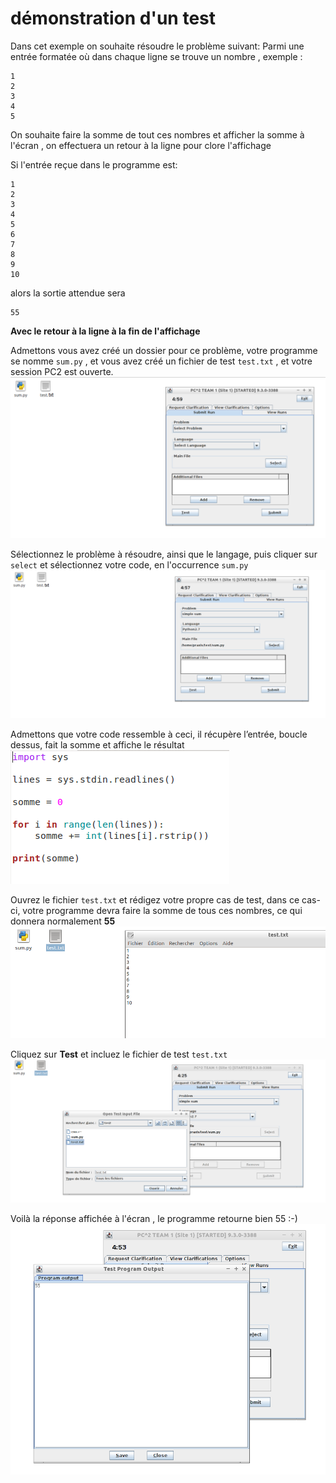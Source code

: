 # démonstration d'un test

Dans cet exemple on souhaite résoudre le problème suivant:
Parmi une entrée formatée où dans chaque ligne se trouve un nombre , exemple :
```
1
2
3
4
5
```

On souhaite faire la somme de tout ces nombres et afficher la somme à l'écran , on effectuera un retour à la ligne pour clore l'affichage

Si l'entrée reçue dans le programme est:
```
1
2
3
4
5
6
7
8
9
10
```

alors la sortie attendue sera

```
55

```

**Avec le retour à la ligne à la fin de l'affichage**

Admettons vous avez créé un dossier pour ce problème, votre programme se nomme ```sum.py``` , et vous avez créé un fichier de test ```test.txt``` , et votre session PC2 est ouverte.
![Alt text](https://github.com/GRnice/ConcoursJuin/blob/master/PriseEnMain/StepOneTest.PNG?raw=true "")

Sélectionnez le problème à résoudre, ainsi que le langage, puis cliquer sur ```select``` et sélectionnez votre code, en l'occurrence ```sum.py ```
![Alt text](https://github.com/GRnice/ConcoursJuin/blob/master/PriseEnMain/StepTwoTest.PNG?raw=true "")

Admettons que votre code ressemble à ceci, il récupère l’entrée, boucle dessus, fait la somme et affiche le résultat
![Alt text](https://github.com/GRnice/ConcoursJuin/blob/master/PriseEnMain/StepThreeTest.PNG?raw=true "")

Ouvrez le fichier ```test.txt``` et rédigez votre propre cas de test, dans ce cas-ci, votre programme devra faire la somme de tous ces nombres, ce qui donnera normalement **55**
![Alt text](https://github.com/GRnice/ConcoursJuin/blob/master/PriseEnMain/StepFourTest.PNG?raw=true "")

Cliquez sur **Test** et incluez le fichier de test ```test.txt```
![Alt text](https://github.com/GRnice/ConcoursJuin/blob/master/PriseEnMain/StepFiveTest.PNG?raw=true "")

Voilà la réponse affichée à l'écran , le programme retourne bien 55 :-)
![Alt text](https://github.com/GRnice/ConcoursJuin/blob/master/PriseEnMain/StepSixTest.PNG?raw=true "")
